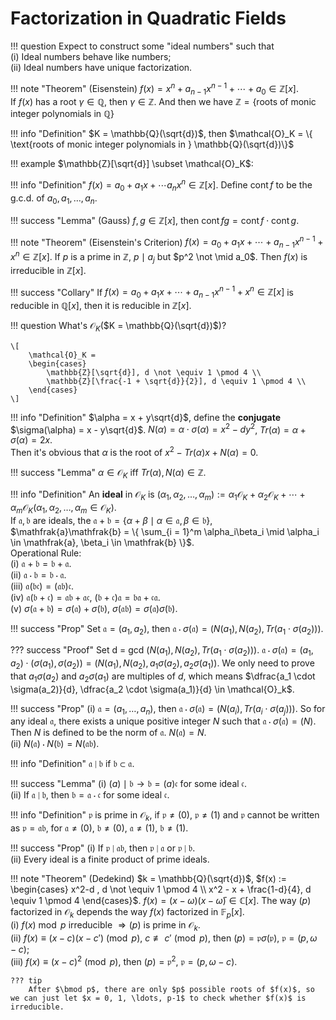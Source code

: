 # Factorization in Quadratic Fields

!!! question
    Expect to construct some "ideal numbers" such that  
    (i) Ideal numbers behave like numbers;  
    (ii) Ideal numbers have unique factorization.

!!! note "Theorem"
    (Eisenstein) $f(x) = x^n + a_{n-1}x^{n-1} + \cdots + a_0 \in \mathbb{Z}[x]$.  
    If $f(x)$ has a root $\gamma \in \mathbb{Q}$, then $\gamma \in \mathbb{Z}$. And then we have $\mathbb{Z} = \{ \text{roots of monic integer polynomials in } \mathbb{Q} \}$

!!! info "Definition"
    $K = \mathbb{Q}(\sqrt{d})$, then $\mathcal{O}_K = \{ \text{roots of monic integer polynomials in } \mathbb{Q}(\sqrt{d})\}$

!!! example
    $\mathbb{Z}[\sqrt{d}] \subset \mathcal{O}_K$: 

!!! info "Definition"
    $f(x) = a_0 + a_1x + \cdots a_nx^n \in \mathbb{Z}[x]$. Define $\operatorname{\mathrm{cont}} f$ to be the g.c.d. of $a_0, a_1, \ldots, a_n$.

!!! success "Lemma"
    (Gauss) $f, g \in \mathbb{Z}[x]$, then $\operatorname{\mathrm{cont}} fg = \operatorname{\mathrm{cont}} f \cdot \operatorname{\mathrm{cont}} g$.

!!! note "Theorem"
    (Eisenstein's Criterion) $f(x) = a_0 + a_1x + \cdots + a_{n-1}x^{n-1} + x^n \in \mathbb{Z}[x]$. If $p$ is a prime in $\mathbb{Z}$, $p \mid a_j$ but $p^2 \not \mid a_0$. Then $f(x)$ is irreducible in $\mathbb{Z}[x]$.

!!! success "Collary"
    If $f(x) = a_0 + a_1x + \cdots + a_{n-1}x^{n-1} + x^n \in \mathbb{Z}[x]$ is reducible in $\mathbb{Q}[x]$, then it is reducible in $\mathbb{Z}[x]$.

!!! question
    What's $\mathcal{O}_K$($K = \mathbb{Q}(\sqrt{d})$)?
    
    \[
        \mathcal{O}_K = 
        \begin{cases}
            \mathbb{Z}[\sqrt{d}], d \not \equiv 1 \pmod 4 \\
            \mathbb{Z}[\frac{-1 + \sqrt{d}}{2}], d \equiv 1 \pmod 4 \\
        \end{cases}    
    \]
    
!!! info "Definition"
    $\alpha = x + y\sqrt{d}$, define the **conjugate** $\sigma(\alpha) = x - y\sqrt{d}$. $N(\alpha) = \alpha \cdot \sigma(\alpha) = x^2 - dy^2$, $Tr(\alpha) = \alpha + \sigma(\alpha) = 2x$.  
    Then it's obvious that $\alpha$ is the root of $x^2 - Tr(\alpha)x + N(\alpha) = 0$.

!!! success "Lemma"
    $\alpha \in \mathcal{O}_K$ iff $Tr(\alpha), N(\alpha) \in \mathbb{Z}$.

!!! info "Definition"
    An **ideal** in $\mathcal{O}_K$ is $(\alpha_1, \alpha_2, \ldots, \alpha_m) := \alpha_1 \mathcal{O}_K + \alpha_2 \mathcal{O}_K + \cdots + \alpha_m \mathcal{O}_K(\alpha_1, \alpha_2, \ldots, \alpha_m \in \mathcal{O}_K)$.  
    If $\mathfrak{a}, \mathfrak{b}$ are ideals, the $\mathfrak{a} + \mathfrak{b} = \{ \alpha + \beta \mid \alpha \in \mathfrak{a}, \beta \in \mathfrak{b} \}$, $\mathfrak{a}\mathfrak{b} = \{ \sum_{i = 1}^m \alpha_i\beta_i \mid \alpha_i \in \mathfrak{a}, \beta_i \in \mathfrak{b} \}$.  
    Operational Rule:   
    (i) $\mathfrak{a} + \mathfrak{b} = \mathfrak{b} + \mathfrak{a}$.  
    (ii) $\mathfrak{a} \cdot \mathfrak{b} = \mathfrak{b} \cdot \mathfrak{a}$.  
    (iii) $\mathfrak{a}(\mathfrak{b}\mathfrak{c}) = (\mathfrak{a}\mathfrak{b})\mathfrak{c}$.  
    (iv) $\mathfrak{a}(\mathfrak{b} + \mathfrak{c}) = \mathfrak{a}\mathfrak{b} + \mathfrak{a}\mathfrak{c}$, $(\mathfrak{b} + \mathfrak{c})\mathfrak{a} = \mathfrak{b}\mathfrak{a} + \mathfrak{c}\mathfrak{a}$.  
    (v) $\sigma(\mathfrak{a} + \mathfrak{b}) = \sigma(\mathfrak{a}) + \sigma(\mathfrak{b})$, $\sigma(\mathfrak{a}\mathfrak{b}) = \sigma(\mathfrak{a})\sigma(\mathfrak{b})$.

!!! success "Prop"
    Set $\mathfrak{a} = (a_1, a_2)$, then $\mathfrak{a} \cdot \sigma(\mathfrak{a}) = (N(a_1), N(a_2), Tr(a_1 \cdot \sigma(a_2)))$.  

??? success "Proof"
    Set d = gcd $(N(a_1), N(a_2), Tr(a_1 \cdot \sigma(a_2)))$. $\mathfrak{a} \cdot \sigma(\mathfrak{a}) = (a_1, a_2) \cdot (\sigma(a_1), \sigma(a_2)) = (N(a_1), N(a_2), a_1\sigma(a_2), a_2\sigma(a_1))$. We only need to prove that $a_1\sigma(a_2)$ and $a_2\sigma(a_1)$ are multiples of $d$, which means $\dfrac{a_1 \cdot \sigma(a_2)}{d}, \dfrac{a_2 \cdot \sigma(a_1)}{d} \in \mathcal{O}_k$.

!!! success "Prop"
    (i) $\mathfrak{a} = (a_1, \ldots, a_n)$, then $\mathfrak{a} \cdot \sigma(\mathfrak{a}) = (N(a_i), Tr(a_i \cdot \sigma(a_j)))$. So for any ideal $\mathfrak{a}$, there exists a unique positive integer $N$ such that $\mathfrak{a} \cdot \sigma(\mathfrak{a}) = (N)$. Then $N$ is defined to be the norm of $\mathfrak{a}$. $N(\mathfrak{a}) = N$.  
    (ii) $N(\mathfrak{a}) \cdot N(\mathfrak{b}) = N(\mathfrak{ab})$.  

!!! info "Definition"
    $\mathfrak{a} \mid \mathfrak{b}$ if $\mathfrak{b} \subset \mathfrak{a}$.  

!!! success "Lemma"
    (i) $(a) \mid \mathfrak{b} \rightarrow \mathfrak{b} = (a) \mathfrak{c}$ for some ideal $\mathfrak{c}$.  
    (ii) If $\mathfrak{a} \mid \mathfrak{b}$, then $\mathfrak{b} = \mathfrak{a} \cdot \mathfrak{c}$ for some ideal $\mathfrak{c}$.

!!! info "Definition"
    $\mathfrak{p}$ is prime in $\mathcal{O}_k$, if $\mathfrak{p} \neq (0)$, $\mathfrak{p} \neq (1)$ and $\mathfrak{p}$ cannot be written as $\mathfrak{p} = \mathfrak{a} \mathfrak{b}$, for $\mathfrak{a} \neq (0)$, $\mathfrak{b} \neq (0)$, $\mathfrak{a} \neq (1)$, $\mathfrak{b} \neq (1)$.

!!! success "Prop"
    (i) If $\mathfrak{p} \mid \mathfrak{ab}$, then $\mathfrak{p} \mid \mathfrak{a}$ or $\mathfrak{p} \mid \mathfrak{b}$.  
    (ii) Every ideal is a finite product of prime ideals.

!!! note "Theorem"
    (Dedekind) $k = \mathbb{Q}(\sqrt{d})$, $f(x) := \begin{cases} x^2-d , d \not \equiv 1 \pmod 4 \\ x^2 - x + \frac{1-d}{4}, d \equiv 1 \pmod 4 \end{cases}$. $f(x) = (x-\omega)(x - \bar{\omega}) \in \mathbb{C}[x]$. The way $(p)$ factorized in $\mathcal{O}_k$ depends the way $f(x)$ factorized in $\mathbb{F}_p[x]$.  
    (i) $f(x) \bmod p$ irreducible $\Rightarrow (p)$ is prime in $\mathcal{O}_k$.  
    (ii) $f(x) \equiv (x-c)(x-c') \pmod p$, $c \not \equiv c' \pmod p$, then $(p) = \mathfrak{p} \sigma(\mathfrak{p})$, $\mathfrak{p} = (p, \omega - c)$;     
    (iii) $f(x) \equiv (x-c)^2 \pmod p$, then $(p) = \mathfrak{p}^2$, $\mathfrak{p} = (p, \omega - c)$.

    ??? tip
        After $\bmod p$, there are only $p$ possible roots of $f(x)$, so we can just let $x = 0, 1, \ldots, p-1$ to check whether $f(x)$ is irreducible.